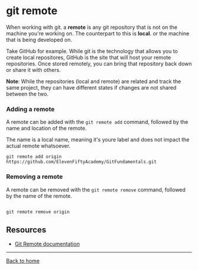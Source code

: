# git remote

When working with git. a **remote** is any git repository that is not on the machine you're working on. The counterpart to this is **local**. or the machine that is being developed on.

Take GitHub for example. While git is the technology that allows you to create local repositores, GitHub is the site that will host your remote repositories. Once stored remotely, you can bring that repository back down or share it with others.

**Note**: While the repositories (local and remote) are related and track the same project, they can have different states if changes are not shared between the two.

### Adding a remote

A remote can be added with the `git remote add` command, followed by the name and location of the remote.

The name is a local name, meaning it's youre label and does not impact the actual remote whatsoever.

```
git remote add origin https://github.com/ElevenFiftyAcademy/GitFundamentals.git
```

### Removing a remote

A remote can be removed with the `git remote remove` command, followed by the name of the remote.

```

git remote remove origin
```

## Resources 

- [Git Remote documentation](https://git-scm.com/docs/git-remote)

---

[Back to home](../README.md)